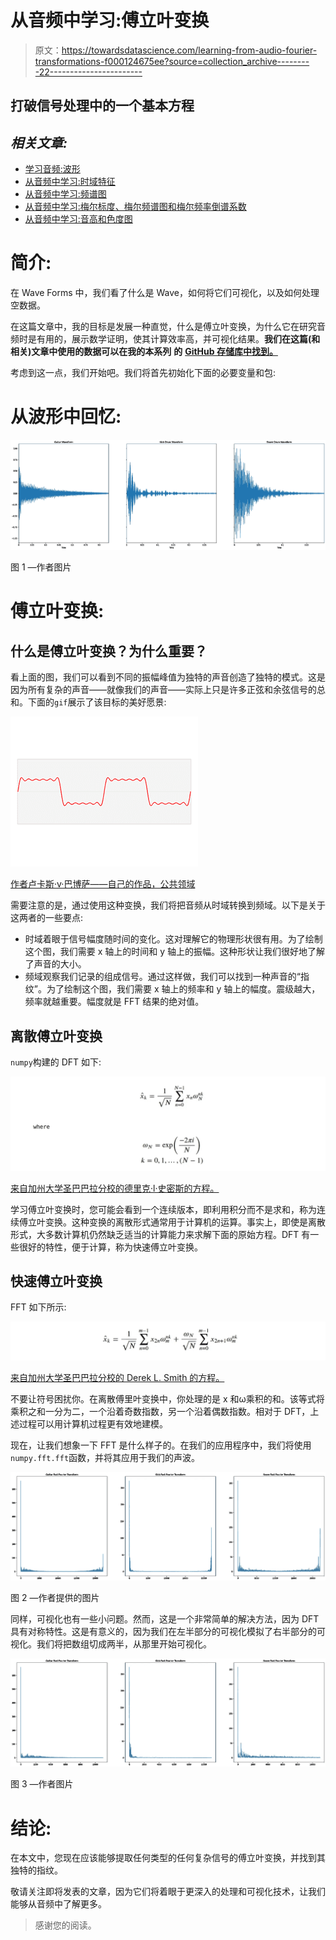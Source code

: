 # 从音频中学习:傅立叶变换

> 原文：<https://towardsdatascience.com/learning-from-audio-fourier-transformations-f000124675ee?source=collection_archive---------22----------------------->

## 打破信号处理中的一个基本方程

## *相关文章:*

*   [学习音频:波形](/learning-from-audio-wave-forms-46fc6f87e016#60b2-e67809770e17)
*   [从音频中学习:时域特征](/learning-from-audio-time-domain-features-4543f3bda34c)
*   [从音频中学习:频谱图](/learning-from-audio-spectrograms-37df29dba98c)
*   [从音频中学习:梅尔标度、梅尔频谱图和梅尔频率倒谱系数](/learning-from-audio-the-mel-scale-mel-spectrograms-and-mel-frequency-cepstral-coefficients-f5752b6324a8)
*   [从音频中学习:音高和色度图](/learning-from-audio-pitch-and-chromagrams-5158028a505)

# 简介:

在 Wave Forms 中，我们看了什么是 Wave，如何将它们可视化，以及如何处理空数据。

在这篇文章中，我的目标是发展一种直觉，什么是傅立叶变换，为什么它在研究音频时是有用的，展示数学证明，使其计算效率高，并可视化结果。**我们在这篇(和相关)文章中使用的数据可以在我的本系列** **的** [**GitHub 存储库中找到。**](https://github.com/theadamsabra/MediumCode/tree/master/Learning%20From%20Audio)

考虑到这一点，我们开始吧。我们将首先初始化下面的必要变量和包:

# 从波形中回忆:

![](img/71b54f344858837e55a0a313dbbf18a4.png)

图 1 —作者图片

# 傅立叶变换:

## 什么是傅立叶变换？为什么重要？

看上面的图，我们可以看到不同的振幅峰值为独特的声音创造了独特的模式。这是因为所有复杂的声音——就像我们的声音——实际上只是许多正弦和余弦信号的总和。下面的`gif`展示了该目标的美好愿景:

![](img/3f2607626081262b3e4742eb5bf1ae8e.png)

[作者卢卡斯·v·巴博萨——自己的作品，公共领域](https://commons.wikimedia.org/w/index.php?curid=24830373)

需要注意的是，通过使用这种变换，我们将把音频从时域转换到频域。以下是关于这两者的一些要点:

*   时域着眼于信号幅度随时间的变化。这对理解它的物理形状很有用。为了绘制这个图，我们需要 x 轴上的时间和 y 轴上的振幅。这种形状让我们很好地了解了声音的大小。
*   频域观察我们记录的组成信号。通过这样做，我们可以找到一种声音的“指纹”。为了绘制这个图，我们需要 x 轴上的频率和 y 轴上的幅度。震级越大，频率就越重要。幅度就是 FFT 结果的绝对值。

## 离散傅立叶变换

`numpy`构建的 DFT 如下:

![](img/8ac435db5b683fe358984bd753bd80fe.png)

[来自加州大学圣巴巴拉分校的德里克·l·史密斯的方程。](https://web.math.ucsb.edu/~dls/Expository/2014-10-FFT.pdf)

学习傅立叶变换时，您可能会看到一个连续版本，即利用积分而不是求和，称为连续傅立叶变换。这种变换的离散形式通常用于计算机的运算。事实上，即使是离散形式，大多数计算机仍然缺乏适当的计算能力来求解下面的原始方程。DFT 有一些很好的特性，便于计算，称为快速傅立叶变换。

## 快速傅立叶变换

FFT 如下所示:

![](img/7e075f6148604185f13e05c50df24cc7.png)

[来自加州大学圣巴巴拉分校的 Derek L. Smith 的方程。](https://web.math.ucsb.edu/~dls/Expository/2014-10-FFT.pdf)

不要让符号困扰你。在离散傅里叶变换中，你处理的是 x 和ω乘积的和。该等式将乘积之和一分为二，一个沿着奇数指数，另一个沿着偶数指数。相对于 DFT，上述过程可以用计算机过程更有效地建模。

现在，让我们想象一下 FFT 是什么样子的。在我们的应用程序中，我们将使用`numpy.fft.fft`函数，并将其应用于我们的声波。

![](img/0b8138f4b9b34ef9b45723656c311f10.png)

图 2 —作者提供的图片

同样，可视化也有一些小问题。然而，这是一个非常简单的解决方法，因为 DFT 具有对称特性。这是有意义的，因为我们在左半部分的可视化模拟了右半部分的可视化。我们将把数组切成两半，从那里开始可视化。

![](img/677b81019739883d4f606cfd3c766311.png)

图 3 —作者图片

# 结论:

在本文中，您现在应该能够提取任何类型的任何复杂信号的傅立叶变换，并找到其独特的指纹。

敬请关注即将发表的文章，因为它们将着眼于更深入的处理和可视化技术，让我们能够从音频中了解更多。

> 感谢您的阅读。
